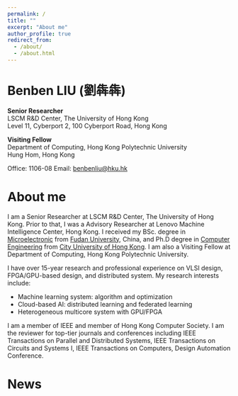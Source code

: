 ```yaml
---
permalink: /
title: ""
excerpt: "About me"
author_profile: true
redirect_from: 
  - /about/
  - /about.html
---
```


Benben LIU (劉犇犇)
======
**Senior Researcher**  
LSCM R&D Center, The University of Hong Kong  
Level 11, Cyberport 2, 100 Cyberport Road, Hong Kong  

**Visiting Fellow**  
Department of Computing, Hong Kong Polytechnic University  
Hung Hom, Hong Kong  

Office: 1106-08
Email: benbenliu@hku.hk

About me
======
I am a Senior Researcher at LSCM R&D Center, The University of Hong Kong. Prior to that, I was a Advisory Researcher at Lenovo Machine Intelligence Center, Hong Kong. I received my BSc. degree in [Microelectronic](https://sme.fudan.edu.cn/) from [Fudan University](https://www.fudan.edu.cn/), China, and Ph.D degree in [Computer Engineering](https://www.ee.cityu.edu.hk/) from [City University of Hong Kong](https://www.cityu.edu.hk/). I am also a Visiting Fellow at Department of Computing, Hong Kong Polytechnic University.

I have over 15-year research and professional experience on VLSI design, FPGA/GPU-based design, and distributed system. My research interests include:
* Machine learning system: algorithm and optimization
* Cloud-based AI: distributed learning and federated learning
* Heterogeneous multicore system with GPU/FPGA

I am a member of IEEE and member of Hong Kong Computer Society. I am the reviewer for top-tier journals and conferences including IEEE Transactions on Parallel and Distributed Systems, IEEE Transactions on Circuits and Systems I, IEEE Transactions on Computers, Design Automation Conference.

News
======

<script type='text/javascript' id='clustrmaps' src='//cdn.clustrmaps.com/map_v2.js?cl=ffffff&w=300&t=tt&d=lg9LaVmT9snAOyg6GL3Oc6oKtd9tf-sthTlyclM3198'></script>